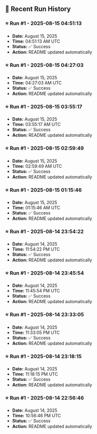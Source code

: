 
## 📝 Recent Run History
<!-- HISTORY_START -->
### ⭐ Run #1 - 2025-08-15 04:51:13
- **Date:** August 15, 2025
- **Time:** 04:51:13 AM UTC
- **Status:** ✅ Success
- **Action:** README updated automatically

### ⭐ Run #1 - 2025-08-15 04:27:03
- **Date:** August 15, 2025
- **Time:** 04:27:03 AM UTC
- **Status:** ✅ Success
- **Action:** README updated automatically

### ⭐ Run #1 - 2025-08-15 03:55:17
- **Date:** August 15, 2025
- **Time:** 03:55:17 AM UTC
- **Status:** ✅ Success
- **Action:** README updated automatically

### ⭐ Run #1 - 2025-08-15 02:59:49
- **Date:** August 15, 2025
- **Time:** 02:59:49 AM UTC
- **Status:** ✅ Success
- **Action:** README updated automatically

### ⭐ Run #1 - 2025-08-15 01:15:46
- **Date:** August 15, 2025
- **Time:** 01:15:46 AM UTC
- **Status:** ✅ Success
- **Action:** README updated automatically

### ⭐ Run #1 - 2025-08-14 23:54:22
- **Date:** August 14, 2025
- **Time:** 11:54:22 PM UTC
- **Status:** ✅ Success
- **Action:** README updated automatically

### ⭐ Run #1 - 2025-08-14 23:45:54
- **Date:** August 14, 2025
- **Time:** 11:45:54 PM UTC
- **Status:** ✅ Success
- **Action:** README updated automatically

### ⭐ Run #1 - 2025-08-14 23:33:05
- **Date:** August 14, 2025
- **Time:** 11:33:05 PM UTC
- **Status:** ✅ Success
- **Action:** README updated automatically

### ⭐ Run #1 - 2025-08-14 23:18:15
- **Date:** August 14, 2025
- **Time:** 11:18:15 PM UTC
- **Status:** ✅ Success
- **Action:** README updated automatically

### ⭐ Run #1 - 2025-08-14 22:56:46
- **Date:** August 14, 2025
- **Time:** 10:56:46 PM UTC
- **Status:** ✅ Success
- **Action:** README updated automatically
<!-- HISTORY_END -->